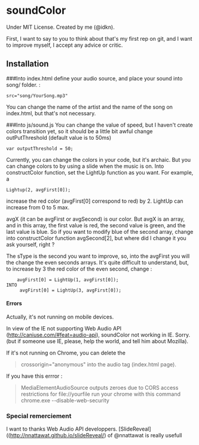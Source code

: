 # soundColor
Under MIT License. Created by me (@idkn).

First, I want to say to you to think about that's my first rep on git, and I want to improve myself, I accept any advice or critic. 


## Installation
###Into index.html
  define your audio source, and place your sound into song/ folder. :
  
    src="song/YourSong.mp3" 

  You can change the name of the artist and the name of the song on index.html, but that's not necessary.
  
  
  
###Into js/sound.js
  You can change the value of speed, but I haven't create colors transition yet, so it should be a little bit awful
    change outPutThreshold (default value is to 50ms)
    
    var outputThreshold = 50;
    
  Currently, you can change the colors in your code, but it's archaic. But you can change colors to by using a slide when the music is on. 
  Into constructColor function, set the LightUp function as you want. For example, a 
  
    Lightup(2, avgFirst[0]); 
  
  increase the red color (avgFirst[0] correspond to red) by 2.  LightUp can increase from 0 to 5 max.
  
  avgX (it can be avgFirst or avgSecond) is our color. But avgX is an array, and in this array, the first value is red, the second value is green, and the last value is blue. So if you want to modify blue of the second array, change into constructColor function avgSecond[2], but where did I change it you ask yourself, right ?
  
  The sType is the second you want to improve, so, into the avgFirst you will the change the even seconds arrays. It's quite difficult to understand, but, to increase by 3 the red color of the even second, change :
  
        avgFirst[0] = LightUp(1, avgFirst[0]); 
    INTO
         avgFirst[0] = LightUp(3, avgFirst[0]);

#### Errors
Actually, it's not running on mobile devices.

In view of the IE not supporting Web Audio API (http://caniuse.com/#feat=audio-api), soundColor not working in IE. Sorry. (but if someone use IE, please, help the world, and tell him about Mozilla).

If it's not running on Chrome, you can delete the 
> crossorigin="anonymous" 
into the audio tag (index.html page). 

If you have this errror :
> MediaElementAudioSource outputs zeroes due to CORS access restrictions for file://yourfile
run your chrome with this command 
>chrome.exe --disable-web-security 


### Special remerciement
I want to thanks Web Audio API developpers.
[SlideReveal]((http://nnattawat.github.io/slideReveal/) of @nnattawat is really usefull 

